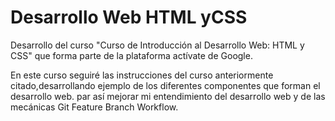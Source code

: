 # Desarrollo Web HTML yCSS
Desarrollo del curso "Curso de Introducción al Desarrollo Web: HTML y CSS" que forma parte de la plataforma actívate de Google.

En este curso seguiré las instrucciones del curso anteriormente citado,desarrollando ejemplo de los diferentes componentes que forman el desarrollo web. par así mejorar mi entendimiento del desarrollo web y de las mecánicas Git Feature Branch Workflow.
